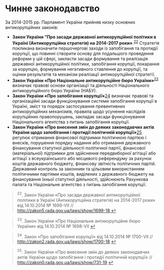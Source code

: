 # Чинне законодавство

За 2014-2015 рр. Парламент України прийняв низку основних антикорупційних законів: 
<ul>
	<li><b>Закон України “Про засади державної антикорупційної політики в Україні (Антикорупційна стратегія) на 2014-2017 роки»</b>.<sup><a href="#fn_22" id="reffn_22">22</a></sup> Стратегія покликана визначити першочергові заходи із запобігання та протидії корупції, що повинні створити основу для подальшого проведення реформи у цій сфері, закласти засади формування та реалізація державної антикорупційної політики, запобігання корупції, покарання за корупцію, формування негативного ставлення до корупції, та оцінки результатів та механізм реалізації антикорупційної стратегії.</li>
	<li><b>Закон України «Про Національне антикорупційне бюро України»</b><sup><a href="#fn_23" id="reffn_23">23</a></sup> визначає правові основи організації та діяльності Національного антикорупційного бюро України (НАБУ).</li>
	<li><b>Закон України «Про запобігання корупції»</b><a href="#fn_24" id="reffn_24">24</a></sup>  визначає правові та організаційні засади функціонування системи запобігання корупції в Україні, зміст та порядок застосування превентивних антикорупційних механізмів, правила щодо усунення наслідків корупційних правопорушень, закладає засади функціонування Національного агентства з питань запобігання корупції. </li>
	<li><b>Закон України «Про внесення змін до деяких законодавчих актів України щодо запобігання і протидії політичній корупції»</b><a href="#fn_25" id="reffn_25">25</a></sup>  регулює отримання фінансової підтримки політичною партією і внесків, порушення порядку надання або отримання державного фінансування статутної діяльності політичної партії, фінансової (матеріальної) підтримки для здійснення передвиборної агітації або агітації з всеукраїнського або місцевого референдуму за рахунок коштів державного бюджету, фінансову звітність політичних партій. Державний контроль за законним та цільовим використанням політичними партіями коштів, виділених з державного бюджету на фінансування їхньої статутної діяльності, здійснюють Рахункова палата та Національне агентство з питань запобігання корупції.</li>
</ul>


<blockquote id="fn_22">
<sup>22</sup>. Закон України «Про засади державної антикорупційної політики в Україні (Антикорупційна стратегія) на 2014-2017 роки» від 14.10.2014 № 1699-VII // <a href="http://zakon5.rada.gov.ua/laws/show/1699-18">http://zakon5.rada.gov.ua/laws/show/1699-18</a><a href="#reffn_22" title="Jump back to footnote [22] in the text."> ↩</a>
</blockquote>
<blockquote id="fn_23">
<sup>23</sup>. Закон України «Про Національне антикорупційне бюро України» від 14.10.2014 № 1698-VII <a href="#reffn_23" title="Jump back to footnote [23] in the text."> ↩</a>
</blockquote>
<blockquote id="fn_24">
<sup>24</sup>. Закон «Про запобігання корупції» від 14.10.2014 № 1700-VII // <a href="http://zakon2.rada.gov.ua/laws/show/1700-18">http://zakon2.rada.gov.ua/laws/show/1700-18</a> <a href="#reffn_24" title="Jump back to footnote [24] in the text."> ↩</a>
</blockquote>
<blockquote id="fn_25">
<sup>25</sup>. Закон України «Про внесення змін до деяких законодавчих актів України щодо запобігання і протидії політичній корупції» //  <a href="http://zakon0.rada.gov.ua/laws/show/731-19">http://zakon0.rada.gov.ua/laws/show/731-19</a> <a href="#reffn_25" title="Jump back to footnote [25] in the text."> ↩</a>
</blockquote>